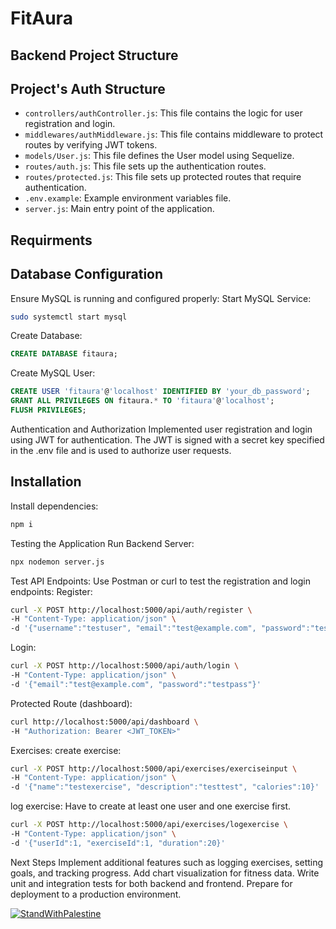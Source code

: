 # FitAura
## Backend Project Structure

## Project's Auth Structure

- `controllers/authController.js`: This file contains the logic for user registration and login.
- `middlewares/authMiddleware.js`: This file contains middleware to protect routes by verifying JWT tokens.
- `models/User.js`: This file defines the User model using Sequelize.
- `routes/auth.js`: This file sets up the authentication routes.
- `routes/protected.js`: This file sets up protected routes that require authentication.
- `.env.example`: Example environment variables file.
- `server.js`: Main entry point of the application.

## Requirments

## Database Configuration
Ensure MySQL is running and configured properly:
Start MySQL Service:
```bash
sudo systemctl start mysql
```
Create Database:
```sql
CREATE DATABASE fitaura;
```
Create MySQL User:
```sql
CREATE USER 'fitaura'@'localhost' IDENTIFIED BY 'your_db_password';
GRANT ALL PRIVILEGES ON fitaura.* TO 'fitaura'@'localhost';
FLUSH PRIVILEGES;
```
Authentication and Authorization
Implemented user registration and login using JWT for authentication. The JWT is signed with a secret key specified in the .env file and is used to authorize user requests.

## Installation

Install dependencies:
```bash
npm i
```

Testing the Application
Run Backend Server:
```bash
npx nodemon server.js
```
Test API Endpoints:
Use Postman or curl to test the registration and login endpoints:
Register:
```bash
curl -X POST http://localhost:5000/api/auth/register \
-H "Content-Type: application/json" \
-d '{"username":"testuser", "email":"test@example.com", "password":"testpass"}'
```
Login:
```bash
curl -X POST http://localhost:5000/api/auth/login \
-H "Content-Type: application/json" \
-d '{"email":"test@example.com", "password":"testpass"}'
```
Protected Route (dashboard):
```bash
curl http://localhost:5000/api/dashboard \
-H "Authorization: Bearer <JWT_TOKEN>"
```

Exercises:
create exercise:
```bash
curl -X POST http://localhost:5000/api/exercises/exerciseinput \
-H "Content-Type: application/json" \
-d '{"name":"testexercise", "description":"testtest", "calories":10}'
```
log exercise:
Have to create at least one user and one exercise first.
```bash
curl -X POST http://localhost:5000/api/exercises/logexercise \
-H "Content-Type: application/json" \
-d '{"userId":1, "exerciseId":1, "duration":20}'
```

Next Steps
Implement additional features such as logging exercises, setting goals, and tracking progress.
Add chart visualization for fitness data.
Write unit and integration tests for both backend and frontend.
Prepare for deployment to a production environment.

[![StandWithPalestine](https://raw.githubusercontent.com/Safouene1/support-palestine-banner/master/StandWithPalestine.svg)](https://techforpalestine.org/learn-more)
